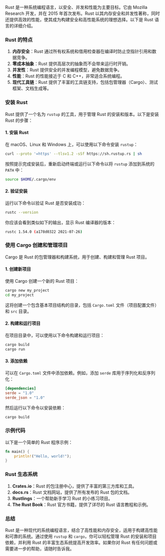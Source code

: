 Rust 是一种系统编程语言，以安全、并发和性能为主要目标。它由 Mozilla Research 开发，并在 2015 年首次发布。Rust 以其内存安全和并发性著称，同时还提供高效的性能，使其成为构建安全和高性能系统的理想选择。以下是 Rust 语言的详细介绍。

### Rust 的特点

1. **内存安全**：Rust 通过所有权系统和借用检查器在编译时防止空指针引用和数据竞争。
2. **零成本抽象**：Rust 提供高层次的抽象而不会带来运行时开销。
3. **并发性**：Rust 提供安全的并发编程模型，避免数据竞争。
4. **性能**：Rust 的性能接近于 C 和 C++，非常适合系统编程。
5. **现代工具链**：Rust 提供了丰富的工具链支持，包括包管理器（Cargo）、测试框架、文档生成等。

### 安装 Rust

Rust 提供了一个名为 `rustup` 的工具，用于管理 Rust 的安装和版本。以下是安装 Rust 的步骤：

#### 1. 安装 Rust

在 macOS、Linux 和 Windows 上，可以使用以下命令安装 `rustup`：

```bash
curl --proto '=https' --tlsv1.2 -sSf https://sh.rustup.rs | sh
```

按照提示完成安装后，重新启动终端或运行以下命令以将 `rustup` 添加到系统的 `PATH` 中：

```bash
source $HOME/.cargo/env
```

#### 2. 验证安装

运行以下命令以验证 Rust 是否安装成功：

```bash
rustc --version
```

你应该会看到类似如下的输出，显示 Rust 编译器的版本：

```bash
rustc 1.54.0 (a178d0322 2021-07-26)
```

### 使用 Cargo 创建和管理项目

Cargo 是 Rust 的包管理器和构建系统，用于创建、构建和管理 Rust 项目。

#### 1. 创建新项目

使用 Cargo 创建一个新的 Rust 项目：

```bash
cargo new my_project
cd my_project
```

这将创建一个包含基本项目结构的目录，包括 `Cargo.toml` 文件（项目配置文件）和 `src` 目录。

#### 2. 构建和运行项目

在项目目录中，可以使用以下命令构建和运行项目：

```bash
cargo build
cargo run
```

#### 3. 添加依赖

可以在 `Cargo.toml` 文件中添加依赖。例如，添加 `serde` 库用于序列化和反序列化：

```toml
[dependencies]
serde = "1.0"
serde_json = "1.0"
```

然后运行以下命令以安装依赖：

```bash
cargo build
```

### 示例代码

以下是一个简单的 Rust 程序示例：

```rust
fn main() {
    println!("Hello, world!");
}
```

### Rust 生态系统

1. **Crates.io**：Rust 的包注册中心，提供了丰富的第三方库和工具。
2. **docs.rs**：Rust 文档网站，提供了所有发布的 Rust 包的文档。
3. **Rustlings**：一个帮助新手学习 Rust 的小练习项目。
4. **The Rust Book**：Rust 官方书籍，提供了详尽的 Rust 语言教程和示例。

### 总结

Rust 是一种现代的系统编程语言，结合了高性能和内存安全，适用于构建高性能和可靠的系统。通过使用 `rustup` 和 `cargo`，你可以轻松管理 Rust 的安装和项目依赖，并利用 Rust 的丰富生态系统提高开发效率。如果你对 Rust 有任何问题或需要进一步的帮助，请随时告诉我。